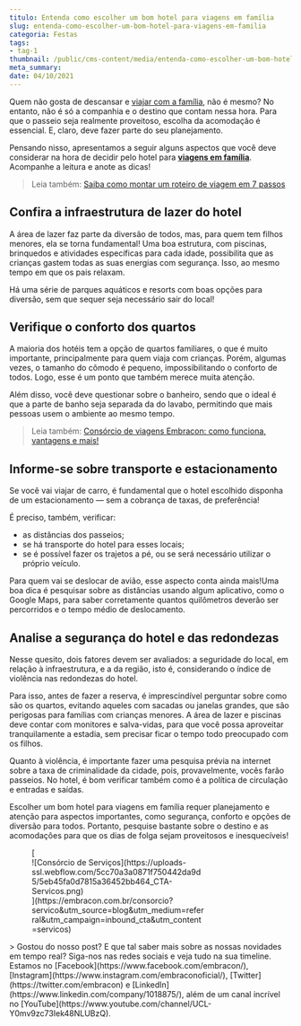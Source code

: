 ```yaml
---
titulo: Entenda como escolher um bom hotel para viagens em família
slug: entenda-como-escolher-um-bom-hotel-para-viagens-em-familia
categoria: Festas
tags:
- tag-1
thumbnail: /public/cms-content/media/entenda-como-escolher-um-bom-hotel-para-viagens-em-familia.jpeg
meta_summary: 
date: 04/10/2021
---
```

Quem não gosta de descansar e [viajar com a família](https://www.embracon.com.br/blog/viagem-em-familia-4-dicas-para-agradar-a-todos), não é mesmo? No entanto, não é só a companhia e o destino que contam nessa hora. Para que o passeio seja realmente proveitoso, escolha da acomodação é essencial. E, claro, deve fazer parte do seu planejamento.

Pensando nisso, apresentamos a seguir alguns aspectos que você deve considerar na hora de decidir pelo hotel para [**viagens em família**](https://www.embracon.com.br/blog/como-escolher-um-destino-de-ferias-com-a-familia-confira-aqui). Acompanhe a leitura e anote as dicas!

> Leia também: [Saiba como montar um roteiro de viagem em 7 passos](https://www.embracon.com.br/blog/saiba-como-montar-um-roteiro-de-viagem-em-7-passos)

Confira a infraestrutura de lazer do hotel
------------------------------------------

A área de lazer faz parte da diversão de todos, mas, para quem tem filhos menores, ela se torna fundamental! Uma boa estrutura, com piscinas, brinquedos e atividades específicas para cada idade, possibilita que as crianças gastem todas as suas energias com segurança. Isso, ao mesmo tempo em que os pais relaxam.

Há uma série de parques aquáticos e resorts com boas opções para diversão, sem que sequer seja necessário sair do local!

Verifique o conforto dos quartos
--------------------------------

A maioria dos hotéis tem a opção de quartos familiares, o que é muito importante, principalmente para quem viaja com crianças. Porém, algumas vezes, o tamanho do cômodo é pequeno, impossibilitando o conforto de todos. Logo, esse é um ponto que também merece muita atenção.

Além disso, você deve questionar sobre o banheiro, sendo que o ideal é que a parte de banho seja separada da do lavabo, permitindo que mais pessoas usem o ambiente ao mesmo tempo.

> Leia também: [Consórcio de viagens Embracon: como funciona, vantagens e mais!](https://www.embracon.com.br/blog/consorcio-de-viagens-embracon-vantagens)

Informe-se sobre transporte e estacionamento
--------------------------------------------

Se você vai viajar de carro, é fundamental que o hotel escolhido disponha de um estacionamento — sem a cobrança de taxas, de preferência!

É preciso, também, verificar:

- as distâncias dos passeios;
- se há transporte do hotel para esses locais;
- se é possível fazer os trajetos a pé, ou se será necessário utilizar o próprio veículo.

Para quem vai se deslocar de avião, esse aspecto conta ainda mais!Uma boa dica é pesquisar sobre as distâncias usando algum aplicativo, como o Google Maps, para saber corretamente quantos quilômetros deverão ser percorridos e o tempo médio de deslocamento.

Analise a segurança do hotel e das redondezas
---------------------------------------------

Nesse quesito, dois fatores devem ser avaliados: a seguridade do local, em relação à infraestrutura, e a da região, isto é, considerando o índice de violência nas redondezas do hotel.

Para isso, antes de fazer a reserva, é imprescindível perguntar sobre como são os quartos, evitando aqueles com sacadas ou janelas grandes, que são perigosas para famílias com crianças menores. A área de lazer e piscinas deve contar com monitores e salva-vidas, para que você possa aproveitar tranquilamente a estadia, sem precisar ficar o tempo todo preocupado com os filhos.

Quanto à violência, é importante fazer uma pesquisa prévia na internet sobre a taxa de criminalidade da cidade, pois, provavelmente, vocês farão passeios. No hotel, é bom verificar também como é a política de circulação e entradas e saídas.

Escolher um bom hotel para viagens em família requer planejamento e atenção para aspectos importantes, como segurança, conforto e opções de diversão para todos. Portanto, pesquise bastante sobre o destino e as acomodações para que os dias de folga sejam proveitosos e inesquecíveis!

<figure class="w-richtext-figure-type-image w-richtext-align-center" style="max-width:310px">[<div>![Consórcio de Serviços](https://uploads-ssl.webflow.com/5cc70a3a0871f750442da9d5/5eb45fa0d7815a36452bb464_CTA-Servicos.png)</div>](https://embracon.com.br/consorcio?servico&utm_source=blog&utm_medium=referral&utm_campaign=inbound_cta&utm_content=servicos)</figure>> Gostou do nosso post? E que tal saber mais sobre as nossas novidades em tempo real? Siga-nos nas redes sociais e veja tudo na sua timeline. Estamos no [Facebook](https://www.facebook.com/embracon/), [Instagram](https://www.instagram.com/embraconoficial/), [Twitter](https://twitter.com/embracon) e [LinkedIn](https://www.linkedin.com/company/1018875/), além de um canal incrível no [YouTube](https://www.youtube.com/channel/UCL-Y0mv9zc73Iek48NLUBzQ).
